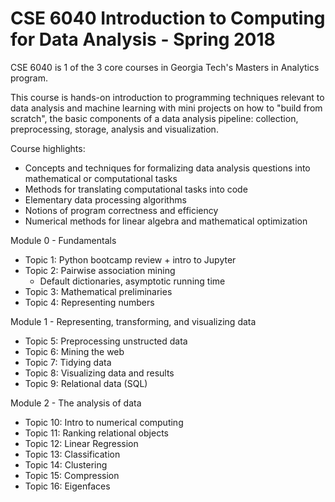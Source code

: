 # CSE 6040 Introduction to Computing for Data Analysis - Spring 2018

CSE 6040 is 1 of the 3 core courses in Georgia Tech's Masters in Analytics program.

This course is hands-on introduction to programming techniques relevant to data analysis and machine learning with mini projects on how to "build from scratch", the basic components of a data analysis pipeline: collection, preprocessing, storage, analysis and visualization. 

Course highlights:
* Concepts and techniques for formalizing data analysis questions into mathematical or computational tasks
* Methods for translating computational tasks into code
* Elementary data processing algorithms
* Notions of program correctness and efficiency
* Numerical methods for linear algebra and mathematical optimization

Module 0 - Fundamentals
* Topic 1: Python bootcamp review  + intro to Jupyter
* Topic 2: Pairwise association mining
  * Default dictionaries, asymptotic running time
* Topic 3: Mathematical preliminaries
* Topic 4: Representing numbers

Module 1 - Representing, transforming, and visualizing data
* Topic 5: Preprocessing unstructed data
* Topic 6: Mining the web
* Topic 7: Tidying data
* Topic 8: Visualizing data and results
* Topic 9: Relational data (SQL)

Module 2 - The analysis of data 
* Topic 10: Intro to numerical computing
* Topic 11: Ranking relational objects
* Topic 12: Linear Regression
* Topic 13: Classification
* Topic 14: Clustering
* Topic 15: Compression
* Topic 16: Eigenfaces 
